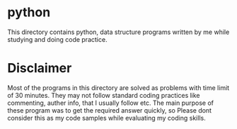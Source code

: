 # python

This directory contains python, data structure programs written by me while studying and doing code practice.


Disclaimer
==========
Most of the programs in this directory are solved as problems with time limit of 30 minutes.
They may not follow standard coding practices like commenting, auther info, that I usually follow etc.
The main purpose of these program was to get the required answer quickly, so Please dont consider this as my code samples while evaluating my coding skills.
